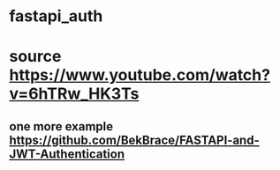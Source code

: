 # fastapi_auth
# source https://www.youtube.com/watch?v=6hTRw_HK3Ts

## one more example https://github.com/BekBrace/FASTAPI-and-JWT-Authentication
